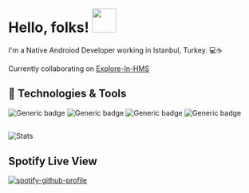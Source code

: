 # Hello, folks! <img src="https://user-images.githubusercontent.com/26417041/161840565-7103aafa-fe87-46f8-8376-1bb81855617e.gif" width="48" height="48">

I'm a Native Androiod Developer working in Istanbul, Turkey. 💻☕

Currently collaborating on [Explore-In-HMS](https://github.com/Explore-In-HMS)

## 🔧 Technologies & Tools

![Generic badge](https://img.shields.io/badge/Platform-Android-red.svg)
![Generic badge](https://img.shields.io/badge/Editor-Android%20Studio-blue.svg)
![Generic badge](https://img.shields.io/badge/Code-Kotlin-green.svg)
![Generic badge](https://img.shields.io/badge/Code-Java-green.svg)

## 
![Stats](https://github-readme-stats.vercel.app/api?username=yunusemrre&theme=tokyonight)

## Spotify Live View
[![spotify-github-profile](https://spotify-github-profile.vercel.app/api/view?uid=yunusemreee96&cover_image=true&theme=novatorem&bar_color=000000&bar_color_cover=false)](https://github.com/kittinan/spotify-github-profile)
